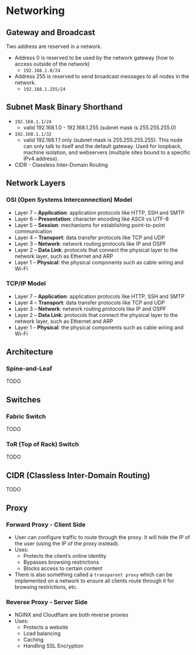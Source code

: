 # Networking

## Gateway and Broadcast

Two address are reserved in a network.

- Address 0 is reserved to be used by the network gateway (how to access outside of the network)
    - `192.168.1.0/24`
- Address 255 is reserved to send broadcast messages to all nodes in the network.
    - `192.168.1.255/24`

## Subnet Mask Binary Shorthand

- `192.168.1.1/24`
    - valid 192.168.1.0 - 192.168.1.255 (subnet mask is 255.255.255.0)
- `192.168.1.1/32`
    - valid 192.168.1.1 only (subnet mask is 255.255.255.255). This node can only talk to itself and the default gateway. Used for loopback, machine isolation, and webservers (multiple sites bound to a specific IPv4 address).
- CIDR - Classless Inter-Domain Routing

## Network Layers

### OSI (Open Systems Interconnection) Model

- Layer 7 – **Application**: application protocols like HTTP, SSH and SMTP
- Layer 6 – **Presentation**: character encoding like ASCII vs UTF-8
- Layer 5 – **Session**: mechanisms for establishing point-to-point communication
- Layer 4 – **Transport**: data transfer protocols like TCP and UDP
- Layer 3 – **Network**: network routing protocols like IP and OSPF
- Layer 2 – **Data Link**: protocols that connect the physical layer to the network layer, such as Ethernet and ARP
- Layer 1 – **Physical**: the physical components such as cable wiring and Wi-Fi

### TCP/IP Model

- Layer 7 – **Application**: application protocols like HTTP, SSH and SMTP
- Layer 4 – **Transport**: data transfer protocols like TCP and UDP
- Layer 3 – **Network**: network routing protocols like IP and OSPF
- Layer 2 – **Data Link**: protocols that connect the physical layer to the network layer, such as Ethernet and ARP
- Layer 1 – **Physical**: the physical components such as cable wiring and Wi-Fi

## Architecture

### Spine-and-Leaf

TODO

## Switches

### Fabric Switch

TODO

### ToR (Top of Rack) Switch

TODO

## CIDR (Classless Inter-Domain Routing)

TODO

## Proxy

### Forward Proxy - Client Side

- User can configure traffic to route through the proxy. It will hide the IP of the user (using the IP of the proxy instead).
- Uses:
    - Protects the client’s online identity
    - Bypasses browsing restrictions
    - Blocks access to certain content
- There is also something called a `transparent proxy` which can be implemented on a network to ensure all clients route through it for browsing restrictions, etc.

### Reverse Proxy - Server Side

- NGINX and Cloudflare are both reverse proxies
- Uses:
    - Protects a website
    - Load balancing
    - Caching
    - Handling SSL Encryption
